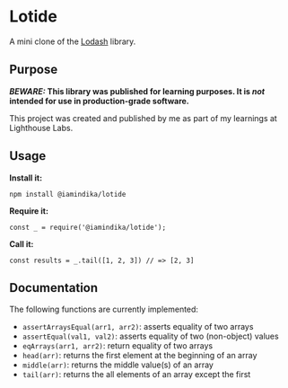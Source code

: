 # Lotide

A mini clone of the [Lodash](https://lodash.com) library.

## Purpose

**_BEWARE:_ This library was published for learning purposes. It is _not_ intended for use in production-grade software.**

This project was created and published by me as part of my learnings at Lighthouse Labs. 

## Usage

**Install it:**

`npm install @iamindika/lotide`

**Require it:**

`const _ = require('@iamindika/lotide');`

**Call it:**

`const results = _.tail([1, 2, 3]) // => [2, 3]`

## Documentation

The following functions are currently implemented:

* `assertArraysEqual(arr1, arr2)`: asserts equality of two arrays
* `assertEqual(val1, val2)`: asserts equality of two (non-object) values
* `eqArrays(arr1, arr2)`: return equality of two arrays
* `head(arr)`: returns the first element at the beginning of an array
* `middle(arr)`: returns the middle value(s) of an array
* `tail(arr)`: returns the all elements of an array except the first